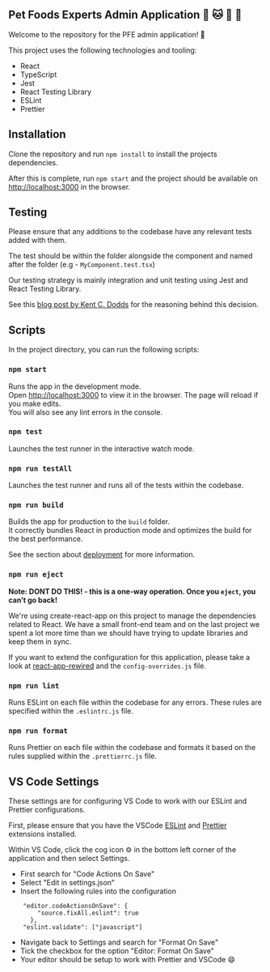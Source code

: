 ## Pet Foods Experts Admin Application :dog: :cat: :rabbit: :hamster:

Welcome to the repository for the PFE admin application! :wave:

This project uses the following technologies and tooling:

- React
- TypeScript
- Jest
- React Testing Library
- ESLint
- Prettier

## Installation

Clone the repository and run `npm install` to install the projects dependencies. 

After this is complete, run `npm start` and the project should be available on [http://localhost:3000](http://localhost:3000) in the browser.

## Testing

Please ensure that any additions to the codebase have any relevant tests added with them.

The test should be within the folder alongside the component and named after the folder (e.g - `MyComponent.test.tsx`)

Our testing strategy is mainly integration and unit testing using Jest and React Testing Library.

See this [blog post by Kent C. Dodds](https://kentcdodds.com/blog/write-tests) for the reasoning behind this decision.

## Scripts

In the project directory, you can run the following scripts:

### `npm start`

Runs the app in the development mode.<br />
Open [http://localhost:3000](http://localhost:3000) to view it in the browser.
The page will reload if you make edits.<br />
You will also see any lint errors in the console.

### `npm test`

Launches the test runner in the interactive watch mode.<br />

### `npm run testAll`

Launches the test runner and runs all of the tests within the codebase.<br />

### `npm run build`

Builds the app for production to the `build` folder.<br />
It correctly bundles React in production mode and optimizes the build for the best performance.

See the section about [deployment](https://facebook.github.io/create-react-app/docs/deployment) for more information.

### `npm run eject`

**Note: DONT DO THIS! - this is a one-way operation. Once you `eject`, you can’t go back!**

We're using create-react-app on this project to manage the dependencies related to React. We have a small front-end team and on the last project we spent a lot more time than we should have trying to update libraries and keep them in sync.

If you want to extend the configuration for this application, please take a look at [react-app-rewired](https://www.npmjs.com/package/react-app-rewired) and the `config-overrides.js` file.

### `npm run lint`

Runs ESLint on each file within the codebase for any errors. These rules are specified within the `.eslintrc.js` file.

### `npm run format`

Runs Prettier on each file within the codebase and formats it based on the rules supplied within the `.prettierrc.js` file.

## VS Code Settings

These settings are for configuring VS Code to work with our ESLint and Prettier configurations.

First, please ensure that you have the VSCode [ESLint](https://marketplace.visualstudio.com/items?itemName=dbaeumer.vscode-eslint) and [Prettier](https://marketplace.visualstudio.com/items?itemName=esbenp.prettier-vscode) extensions installed.

Within VS Code, click the cog icon :gear: in the bottom left corner of the application and then select Settings. 

- First search for "Code Actions On Save"
- Select "Edit in settings.json"
- Insert the following rules into the configuration

```
    "editor.codeActionsOnSave": {
        "source.fixAll.eslint": true
      },
    "eslint.validate": ["javascript"]
```

- Navigate back to Settings and search for "Format On Save"
- Tick the checkbox for the option "Editor: Format On Save" 
- Your editor should be setup to work with Prettier and VSCode :smile: 